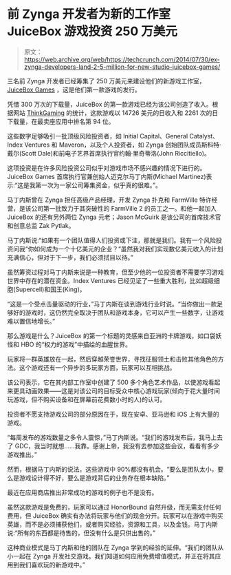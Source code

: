 # 前 Zynga 开发者为新的工作室 JuiceBox 游戏投资 250 万美元

> 原文：<https://web.archive.org/web/https://techcrunch.com/2014/07/30/ex-zynga-developers-land-2-5-million-for-new-studio-juicebox-games/>

三名前 Zynga 开发者已经筹集了 250 万美元来建设他们的新游戏工作室， [JuiceBox Games](https://web.archive.org/web/20230308002649/http://www.juiceboxmobile.com/) ，这是他们第一款游戏的发行。

凭借 300 万次的下载量，JuiceBox 的第一款游戏已经为该公司创造了收入。根据网站 [ThinkGaming](https://web.archive.org/web/20230308002649/http://thinkgaming.com/app-sales-data/6007/honorbound/) 的统计，这款游戏以 14726 美元的日收入和 2261 次的日下载量，在最卖座应用中排名第 94 位。

这些数字足够吸引一批顶级风险投资者，如 Initial Capital、General Catalyst、Index Ventures 和 Maveron，以及个人投资者，如 Zynga 创始团队成员斯科特·戴尔(Scott Dale)和前电子艺界首席执行官约翰·里奇蒂洛(John Riccitiello)。

这项投资是在许多风险投资公司似乎对游戏市场不感兴趣的情况下进行的。JuiceBox Games 首席执行官兼创始人迈克尔马丁内斯(Michael Martinez)表示:“这是我第一次为一家公司筹集资金，似乎真的很难。”。

马丁内斯曾在 Zynga 担任高级产品经理，开发 Zynga 扑克和 FarmVille 特许经营，是该公司第一批致力于其突破性的 FarmVille 2 的员工之一。和他一起加入 JuiceBox 的还有另外两位 Zynga 元老；Jason McGuirk 是该公司的首席技术官和创意总监 Zak Pytlak。

马丁内斯说:“如果有一个团队值得人们投资或下注，那就是我们。我有一个风险投资问我“你如何成为一个十亿美元的企业？“虽然我对我们实现数亿美元收入的计划充满信心，但对于下一步，我们必须拭目以待。”

虽然筹资过程对马丁内斯来说是一种教育，但至少他的一位投资者不需要学习游戏世界中存在的潜在资金。Index Ventures 已经见证了一些重大胜利，比如超级细胞(Supercell)和国王(King)。

“这是一个受点击量驱动的行业，”马丁内斯在谈到游戏行业时说。“当你做出一款足够好的游戏时，这仍然完全取决于团队和游戏本身，它可以产生一些数字，让游戏难以置信地增长。”

那么游戏是什么？JuiceBox 的第一个标题的灵感来自亚洲的卡牌游戏，如口袋妖怪和 HBO 的“权力的游戏”中描绘的血腥世界。

玩家将一群英雄放在一起，然后穿越荣誉世界，寻找征服领土和击败其他角色的方法。这个游戏还有一个异步的多玩家方面，玩家可以互相挑战。

该公司表示，它在其内部工作室中创建了 500 多个角色艺术作品，以使游戏看起来更具动画效果——这是对该公司的目标受众中核心游戏玩家(倾向于花大量时间玩游戏，但不购买设备和在屏幕前花费数小时的人)的认可。

投资者不愿支持游戏公司的部分原因在于，现在安卓、亚马逊和 iOS 上有大量的游戏。

“每周发布的游戏数量之多令人震惊，”马丁内斯说。“我们的游戏发布后，我马上去了 GDC，我当时就想……我靠。感谢上帝，我没有去参加这些会议，看看有多少游戏推出。”

然而，根据马丁内斯的说法，这些游戏中 90%都没有机会。“要么是团队太小，要么是游戏设计得不好，要么是游戏背后的业务存在根本缺陷。”

最近在应用商店推出非常成功的游戏的例子也不是没有。

虽然这款游戏是免费的，玩家可以通过 HonorBound 自然升级，而无需支付任何费用，但 JuiceBox 确实有办法将玩家与他们的现金分开。玩家可以在游戏中购买英雄，而不是必须捕获他们，或者购买经验，资源和工具，以及金钱。马丁内斯说:“所有的东西都是待售的，但没有什么是只供出售的。”

这种商业模式是马丁内斯和他的团队在 Zynga 学到的经验的延伸。“我们的团队从小一起在 Zynga 开发社交游戏。我们知道如何应用免费增值模式，并正在将其应用到我们喜欢玩的新游戏中。”